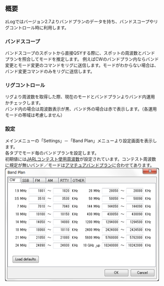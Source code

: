 ## 概要

zLogではバージョン2.7よりバンドプランのデータを持ち、バンドスコープやリグコントロール時に利用します。

### バンドスコープ

バンドスコープのスポットから直接QSYする際に、スポットの周波数とバンドプランを照合してモードを推定します。
例えばCWのバンドプラン内ならバンド変更とモード変更のコマンドをリグに送信します。モードがわからない場合は、バンド変更コマンドのみをリグに送信します。

### リグコントロール

リグより周波数を取得した際、現在のモードとバンドプランよりバンド内運用かチェックします。  
バンド内の場合は周波数表示が黒、バンド外の場合は赤で表示します。（各運用モードの帯域は考慮しません）  

### 設定

メインメニューの「Settings」－「Band Plan」メニューより設定画面を表示します。  
各タブでモード毎のバンドプランを設定します。  
初期値には[JARLコンテスト使用周波数](https://www.jarl.org/Japanese/1_Tanoshimo/1-1_Contest/frequency.html)が設定されています。コンテスト周波数に規定が無いバンド／モードは[アマチュアバンドプラン](https://www.jarl.org/Japanese/A_Shiryo/A-3_Band_Plan/bandplan20200421.pdf)に合わせてあります。  
![PandPlan](https://github.com/jr8ppg/zLog/blob/images/bandplan.png)



